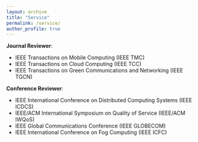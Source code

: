 ```yaml
---
layout: archive
title: "Service"
permalink: /service/
author_profile: true
---
```


**Journal Reviewer**: 
* IEEE Transactions on Mobile Computing (IEEE TMC)
* IEEE Transactions on Cloud Computing (IEEE TCC)
* IEEE Transactions on Green Communications and Networking (IEEE TGCN)


**Conference Reviewer**:
* IEEE International Conference on Distributed Computing Systems (IEEE ICDCS)
* IEEE/ACM International Symposium on Quality of Service (IEEE/ACM IWQoS)
* IEEE Global Communications Conference (IEEE GLOBECOM)
* IEEE International Conference on Fog Computing (IEEE ICFC)




